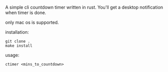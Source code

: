 A simple cli countdown timer written in rust. You'll get a desktop notification when timer is done.

only mac os is supported.

installation:

    git clone .
    make install

usage:

    ctimer <mins_to_countdown>


